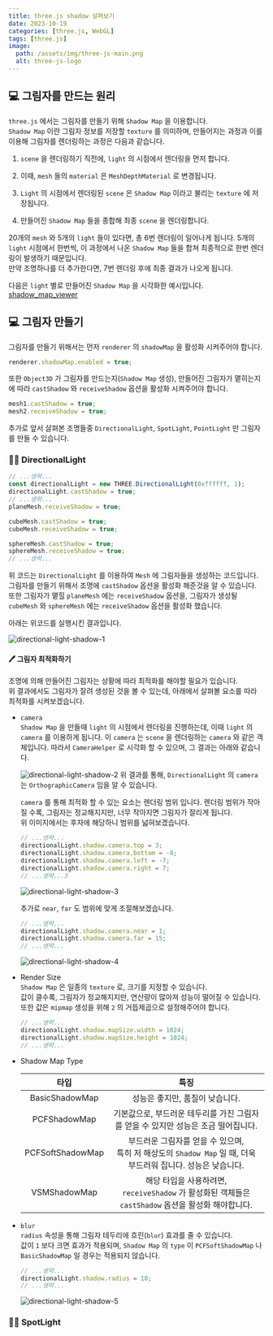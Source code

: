 ```yaml
---
title: three.js shadow 살펴보기
date: 2023-10-19
categories: [three.js, WebGL]
tags: [three.js]
image:
  path: /assets/img/three-js-main.png
  alt: three-js-logo
---
```


## 💻 그림자를 만드는 원리

`three.js` 에서는 그림자를 만들기 위해 `Shadow Map` 을 이용합니다.  
`Shadow Map` 이란 그림자 정보를 저장할 `texture` 를 의미하며, 만들어지는 과정과 이를 이용해 그림자를 렌더링하는 과정은 다음과 같습니다.

1. `scene` 을 렌더링하기 직전에, `light` 의 시점에서 렌더링을 먼저 합니다.

2. 이때, `mesh` 들의 `material` 은 `MeshDepthMaterial` 로 변경됩니다.

3. `Light` 의 시점에서 렌더링된 `scene` 은 `Shadow Map` 이라고 불리는 `texture` 에 저장됩니다.

4. 만들어진 `Shadow Map` 들을 종합해 최종 `scene` 을 렌더링합니다.

20개의 `mesh` 와 5개의 `light` 들이 있다면, 총 6번 렌더링이 일어나게 됩니다.
5개의 `light` 시점에서 한번씩, 이 과정에서 나온 `Shadow Map` 들을 합쳐 최종적으로 한번 렌더링이 발생하기 때문입니다.  
만약 조명하나를 더 추가한다면, 7번 렌더링 후에 최종 결과가 나오게 됩니다.

다음은 `light` 별로 만들어진 `Shadow Map` 을 시각화한 예시입니다.  
[shadow_map_viewer](https://threejs.org/examples/webgl_shadowmap_viewer.html)

## 💻 그림자 만들기

그림자를 만들기 위해서는 먼저 `renderer` 의 `shadowMap` 을 활성화 시켜주어야 합니다.

```javascript
renderer.shadowMap.enabled = true;
```

또한 `Object3D` 가 그림자를 만드는지(`Shadow Map` 생성), 만들어진 그림자가 맽히는지에 따라 `castShadow` 와 `receiveShadow` 옵션을 활성화 시켜주어야 합니다.

```javascript
mesh1.castShadow = true;
mesh2.receiveShadow = true;
```

추가로 앞서 살펴본 조명들중 `DirectionalLight`, `SpotLight`, `PointLight` 만 그림자를 만들 수 있습니다.

### 👨‍💻 DirectionalLight

```javascript
// ...생략...
const directionalLight = new THREE.DirectionalLight(0xffffff, 1);
directionalLight.castShadow = true;
// ...생략...
planeMesh.receiveShadow = true;

cubeMesh.castShadow = true;
cubeMesh.receiveShadow = true;

sphereMesh.castShadow = true;
sphereMesh.receiveShadow = true;
// ...생략...
```

위 코드는 `DirectionalLight` 를 이용하여 `Mesh` 에 그림자들을 생성하는 코드입니다.  
그림자를 만들기 위해서 조명에 `castShadow` 옵션을 활성화 해준것을 알 수 있습니다. 또한 그림자가 맽힐 `planeMesh` 에는 `receiveShadow` 옵션을, 그림자가 생성될 `cubeMesh` 와 `sphereMesh` 에는 `receiveShadow` 옵션을 활성화 했습니다.

아래는 위코드를 실행시킨 결과입니다.

![directional-light-shadow-1](/assets/img/three-js-shadow/directional-light-shadow-1.png)

#### 🖊 그림자 최적화하기

조명에 의해 만들어진 그림자는 상황에 따라 최적화를 해야할 필요가 있습니다.  
위 결과에서도 그림자가 잘려 생성된 것을 볼 수 있는데, 아래에서 살펴볼 요소를 따라 최적화를 시켜보겠습니다.

- `camera`  
  `Shadow Map` 을 만들때 `light` 의 시점에서 렌더링을 진행하는데, 이때 `light` 의 `camera` 를 이용하게 됩니다.
  이 `camera` 는 `scene` 을 렌더링하는 `camera` 와 같은 객체입니다. 따라서 `CameraHelper` 로 시각화 할 수 있으며, 그 결과는 아래와 같습니다.

  ![directional-light-shadow-2](/assets/img/three-js-shadow/directional-light-shadow-2.png)
  위 결과를 통해, `DirectionalLight` 의 `camera` 는 `OrthographicCamera` 임을 알 수 있습니다.

  `camera` 를 통해 최적화 할 수 있는 요소는 렌더링 범위 입니다. 렌더링 범위가 작아질 수록, 그림자는 정교해지지만, 너무 작아지면 그림자가 잘리게 됩니다.  
  위 이미지에서는 후자에 해당하니 범위를 넓혀보겠습니다.

  ```javascript
  // ...생략...
  directionalLight.shadow.camera.top = 3;
  directionalLight.shadow.camera.bottom = -8;
  directionalLight.shadow.camera.left = -7;
  directionalLight.shadow.camera.right = 7;
  // ...생략...3
  ```

  ![directional-light-shadow-3](/assets/img/three-js-shadow/directional-light-shadow-3.png)

  추가로 `near`, `far` 도 범위에 맞게 조절해보겠습니다.

  ```javascript
  // ...생략...
  directionalLight.shadow.camera.near = 1;
  directionalLight.shadow.camera.far = 15;
  // ...생략...
  ```

  ![directional-light-shadow-4](/assets/img/three-js-shadow/directional-light-shadow-4.png)

- Render Size  
  `Shadow Map` 은 일종의 `texture` 로, 크기를 지정할 수 있습니다.  
  값이 클수록, 그림자가 정교해지지만, 연산량이 많아져 성능이 떨어질 수 있습니다.
  또한 값은 `mipmap` 생성을 위해 `2` 의 거듭제곱으로 설정해주어야 합니다.

  ```javascript
  // ...생략...
  directionalLight.shadow.mapSize.width = 1024;
  directionalLight.shadow.mapSize.height = 1024;
  // ...생략...
  ```

- Shadow Map Type

  |       타입       |                                                        특징                                                        |
  | :--------------: | :----------------------------------------------------------------------------------------------------------------: |
  |  BasicShadowMap  |                                          성능은 좋지만, 품질이 낮습니다.                                           |
  |   PCFShadowMap   |                 기본값으로, 부드러운 테두리를 가진 그림자를 얻을 수 있지만 성능은 조금 떨어집니다.                 |
  | PCFSoftShadowMap | 부드러운 그림자를 얻을 수 있으며, <br> 특히 저 해상도의 `Shadow Map` 일 때, 더욱 부드러워 집니다. 성능은 낮습니다. |
  |   VSMShadowMap   |      해당 타입을 사용하려면, <br> `receiveShadow` 가 활성화된 객체들은 `castShadow` 옵션을 활성화 해야합니다.      |

- `blur`  
  `radius` 속성을 통해 그림자 테두리에 흐린(`blur`) 효과를 줄 수 있습니다.  
  값이 `1` 보다 크면 효과가 적용되며, `Shadow Map` 의 `type` 이 `PCFSoftShadowMap` 나 `BasicShadowMap` 일 경우는 적용되지 않습니다.

  ```javascript
  // ...생략...
  directionalLight.shadow.radius = 10;
  // ...생략...
  ```

  ![directional-light-shadow-5](/assets/img/three-js-shadow/directional-light-shadow-5.png)

### 👨‍💻 SpotLight
